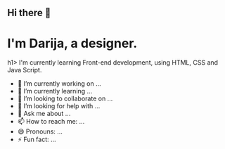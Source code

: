 ## Hi there 👋


<h1>I'm Darija, a designer. </h1>h1>
I'm currently learning Front-end development, using HTML, CSS and Java Script.

- 🔭 I’m currently working on ...
- 🌱 I’m currently learning ...
- 👯 I’m looking to collaborate on ...
- 🤔 I’m looking for help with ...
- 💬 Ask me about ...
- 📫 How to reach me: ...
- 😄 Pronouns: ...
- ⚡ Fun fact: ...


